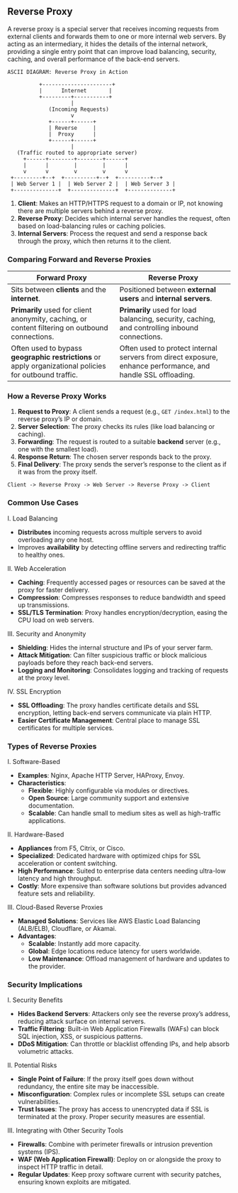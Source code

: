 ## Reverse Proxy

A reverse proxy is a special server that receives incoming requests from external clients and forwards them to one or more internal web servers. By acting as an intermediary, it hides the details of the internal network, providing a single entry point that can improve load balancing, security, caching, and overall performance of the back-end servers.

```
ASCII DIAGRAM: Reverse Proxy in Action

          +----------------------+
          |      Internet       |
          +---------+-----------+
                    |
             (Incoming Requests)
                    v
             +------+------+
             | Reverse     |
             |  Proxy      |
             +------+------+ 
                    |
   (Traffic routed to appropriate server)
     +------+--------+--------+------+
     |      |        |        |      |
     v      v        v        v      v
 +---------+--+  +----------+--+  +----------+--+
 | Web Server 1 |  | Web Server 2 |  | Web Server 3 |
 +--------------+  +--------------+  +--------------+
```

1. **Client**: Makes an HTTP/HTTPS request to a domain or IP, not knowing there are multiple servers behind a reverse proxy.  
2. **Reverse Proxy**: Decides which internal server handles the request, often based on load-balancing rules or caching policies.  
3. **Internal Servers**: Process the request and send a response back through the proxy, which then returns it to the client.

### Comparing Forward and Reverse Proxies

| **Forward Proxy**                                         | **Reverse Proxy**                                             |
|-----------------------------------------------------------|----------------------------------------------------------------|
| Sits between **clients** and the **internet**.            | Positioned between **external users** and **internal servers**.|
| **Primarily** used for client anonymity, caching, or content filtering on outbound connections. | **Primarily** used for load balancing, security, caching, and controlling inbound connections. |
| Often used to bypass **geographic restrictions** or apply organizational policies for outbound traffic. | Often used to protect internal servers from direct exposure, enhance performance, and handle SSL offloading. |


### How a Reverse Proxy Works

1. **Request to Proxy**: A client sends a request (e.g., `GET /index.html`) to the reverse proxy’s IP or domain.  
2. **Server Selection**: The proxy checks its rules (like load balancing or caching).  
3. **Forwarding**: The request is routed to a suitable **backend** server (e.g., one with the smallest load).  
4. **Response Return**: The chosen server responds back to the proxy.  
5. **Final Delivery**: The proxy sends the server’s response to the client as if it was from the proxy itself.

```
Client -> Reverse Proxy -> Web Server -> Reverse Proxy -> Client
```

### Common Use Cases

I. Load Balancing

- **Distributes** incoming requests across multiple servers to avoid overloading any one host.  
- Improves **availability** by detecting offline servers and redirecting traffic to healthy ones.

II. Web Acceleration

- **Caching**: Frequently accessed pages or resources can be saved at the proxy for faster delivery.  
- **Compression**: Compresses responses to reduce bandwidth and speed up transmissions.  
- **SSL/TLS Termination**: Proxy handles encryption/decryption, easing the CPU load on web servers.

III. Security and Anonymity

- **Shielding**: Hides the internal structure and IPs of your server farm.  
- **Attack Mitigation**: Can filter suspicious traffic or block malicious payloads before they reach back-end servers.  
- **Logging and Monitoring**: Consolidates logging and tracking of requests at the proxy level.

IV. SSL Encryption

- **SSL Offloading**: The proxy handles certificate details and SSL encryption, letting back-end servers communicate via plain HTTP.  
- **Easier Certificate Management**: Central place to manage SSL certificates for multiple services.

### Types of Reverse Proxies

I. Software-Based

- **Examples**: Nginx, Apache HTTP Server, HAProxy, Envoy.  
- **Characteristics**:
  - **Flexible**: Highly configurable via modules or directives.  
  - **Open Source**: Large community support and extensive documentation.  
  - **Scalable**: Can handle small to medium sites as well as high-traffic applications.

II. Hardware-Based

- **Appliances** from F5, Citrix, or Cisco.  
- **Specialized**: Dedicated hardware with optimized chips for SSL acceleration or content switching.  
- **High Performance**: Suited to enterprise data centers needing ultra-low latency and high throughput.  
- **Costly**: More expensive than software solutions but provides advanced feature sets and reliability.

III. Cloud-Based Reverse Proxies

- **Managed Solutions**: Services like AWS Elastic Load Balancing (ALB/ELB), Cloudflare, or Akamai.  
- **Advantages**:
  - **Scalable**: Instantly add more capacity.  
  - **Global**: Edge locations reduce latency for users worldwide.  
  - **Low Maintenance**: Offload management of hardware and updates to the provider.

### Security Implications

I. Security Benefits

- **Hides Backend Servers**: Attackers only see the reverse proxy’s address, reducing attack surface on internal servers.  
- **Traffic Filtering**: Built-in Web Application Firewalls (WAFs) can block SQL injection, XSS, or suspicious patterns.  
- **DDoS Mitigation**: Can throttle or blacklist offending IPs, and help absorb volumetric attacks.

II. Potential Risks

- **Single Point of Failure**: If the proxy itself goes down without redundancy, the entire site may be inaccessible.  
- **Misconfiguration**: Complex rules or incomplete SSL setups can create vulnerabilities.  
- **Trust Issues**: The proxy has access to unencrypted data if SSL is terminated at the proxy. Proper security measures are essential.

III. Integrating with Other Security Tools

- **Firewalls**: Combine with perimeter firewalls or intrusion prevention systems (IPS).  
- **WAF (Web Application Firewall)**: Deploy on or alongside the proxy to inspect HTTP traffic in detail.  
- **Regular Updates**: Keep proxy software current with security patches, ensuring known exploits are mitigated.
